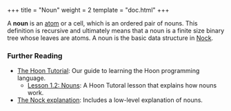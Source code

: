 +++
title = "Noun"
weight = 2
template = "doc.html"
+++

A **noun** is an [atom](../atom) or a cell, which is an ordered pair of nouns. This definition is recursive and ultimately means that a noun is a finite size binary tree whose leaves are atoms. A noun is the basic data structure in [Nock](../nock).

### Further Reading

- [The Hoon Tutorial](@/docs/tutorials/hoon/_index.md): Our guide to learning the Hoon programming language.
  - [Lesson 1.2: Nouns](@/docs/tutorials/hoon/nouns.md): A Hoon Tutoral lesson that explains how nouns work.
- [The Nock explanation](@/docs/tutorials/nock/_index.md): Includes a low-level explanation of nouns.

